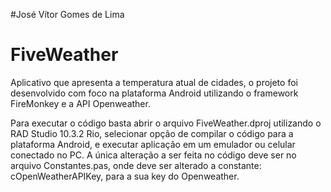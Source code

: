 #José Vítor Gomes de Lima

# FiveWeather
Aplicativo que apresenta a temperatura atual de cidades, o projeto foi desenvolvido com foco na plataforma Android utilizando o framework FireMonkey e a API Openweather.

Para executar o código basta abrir o arquivo FiveWeather.dproj utilizando o RAD Studio 10.3.2 Rio, selecionar opção de compilar o código para a plataforma Android, e executar aplicação em um emulador ou celular conectado no PC.
A única alteração a ser feita no código deve ser no arquivo Constantes.pas, onde deve ser alterado a constante: cOpenWeatherAPIKey, para a sua key do Openweather.


